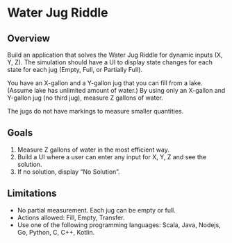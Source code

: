 # Water Jug Riddle

## Overview

Build an application that solves the Water Jug Riddle for dynamic inputs (X, Y, Z). The
simulation should have a UI to display state changes for each state for each jug (Empty, Full, or
Partially Full).

You have an X-gallon and a Y-gallon jug that you can fill from a lake. (Assume lake has unlimited
amount of water.) By using only an X-gallon and Y-gallon jug (no third jug), measure Z gallons of
water.

The jugs do not have markings to measure smaller quantities.

## Goals

1. Measure Z gallons of water in the most efficient way.
2. Build a UI where a user can enter any input for X, Y, Z and see the solution.
3. If no solution, display “No Solution”.

## Limitations

* No partial measurement. Each jug can be empty or full.
* Actions allowed: Fill, Empty, Transfer.
* Use one of the following programming languages: Scala, Java, Nodejs, Go, Python, C, C++, Kotlin.
